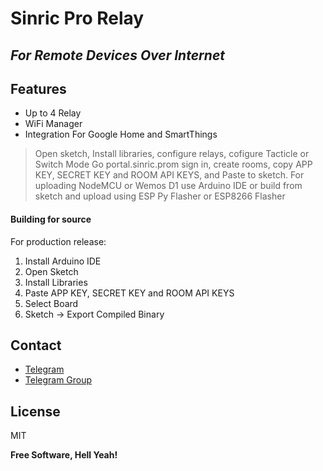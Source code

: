 # Sinric Pro Relay
## _For Remote Devices Over Internet_

## Features

- Up to 4 Relay
- WiFi Manager
- Integration For Google Home and SmartThings


> Open sketch, Install libraries, configure
> relays, cofigure Tacticle or Switch Mode
> Go portal.sinric.prom sign in, create
> rooms, copy APP KEY, SECRET KEY and 
> ROOM API KEYS, and Paste to sketch.
> For uploading NodeMCU or Wemos D1 
> use Arduino IDE or build from sketch and
> upload using ESP Py Flasher or ESP8266
> Flasher


#### Building for source

For production release:

1. Install Arduino IDE
2. Open Sketch
3. Install Libraries
4. Paste APP KEY, SECRET KEY and ROOM API KEYS
5. Select Board
6. Sketch -> Export Compiled Binary

## Contact

- [Telegram](https://t.me/abdurakhman_uz)
- [ Telegram Group ](https://t.me/arduino_uzbekistan)

## License

MIT

**Free Software, Hell Yeah!**
